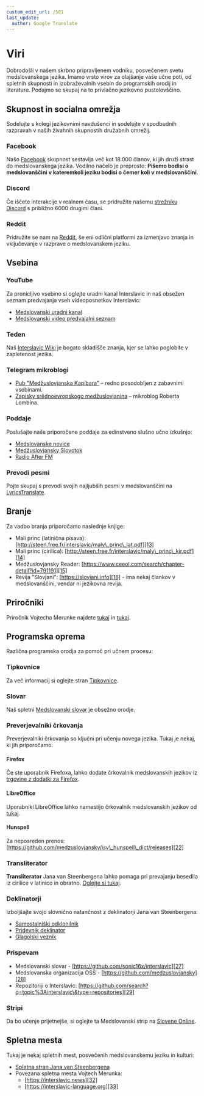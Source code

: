 ```yaml
---
custom_edit_url: /501
last_update:
  author: Google Translate
---
```


# Viri

Dobrodošli v našem skrbno pripravljenem vodniku, posvečenem svetu medslovanskega jezika. Imamo vrsto virov za olajšanje vaše učne poti, od spletnih skupnosti in izobraževalnih vsebin do programskih orodij in literature. Podajmo se skupaj na to privlačno jezikovno pustolovščino.

## Skupnost in socialna omrežja

Sodelujte s kolegi jezikovnimi navdušenci in sodelujte v spodbudnih razpravah v naših živahnih skupnostih družabnih omrežij.

### Facebook

Našo [Facebook][1] skupnost sestavlja več kot 18.000 članov, ki jih druži strast do medslovanskega jezika. Vodilno načelo je preprosto: **Pišemo bodisi o medslovanščini v kateremkoli jeziku bodisi o čemer koli v medslovanščini**.

### Discord

Če iščete interakcije v realnem času, se pridružite našemu [strežniku Discord][2] s približno 6000 drugimi člani.

### Reddit

Pridružite se nam na [Reddit][3], še eni odlični platformi za izmenjavo znanja in vključevanje v razprave o medslovanskem jeziku.

## Vsebina

### YouTube

Za pronicljivo vsebino si oglejte uradni kanal Interslavic in naš obsežen seznam predvajanja vseh videoposnetkov Interslavic:

- [Medslovanski uradni kanal][4]
- [Medslovanski video predvajalni seznam][5]

### Teden

Naš [Interslavic Wiki][6] je bogato skladišče znanja, kjer se lahko poglobite v zapletenost jezika.

### Telegram mikroblogi

- [Pub "Medžuslovjanska Kapibara"][7] – redno posodobljen z zabavnimi vsebinami.
- [Zapisky srědnoevropskogo medžuslovjanina][8] – mikroblog Roberta Lombina.

### Poddaje

Poslušajte naše priporočene poddaje za edinstveno slušno učno izkušnjo:

- [Medslovanske novice][9]
- [Medžuslovjansky Slovotok][10]
- [Radio After FM][11]

### Prevodi pesmi

Pojte skupaj s prevodi svojih najljubših pesmi v medslovanščini na [LyricsTranslate][12].

## Branje

Za vadbo branja priporočamo naslednje knjige:

- Mali princ (latinična pisava): [http://steen.free.fr/interslavic/maly\_princ\_lat.pdf][13]
- Mali princ (cirilica): [http://steen.free.fr/interslavic/maly\_princ\_kir.pdf][14]
- Medžuslovjansky Reader: [https://www.ceeol.com/search/chapter-detail?id=791191][15]
- Revija "Slovjani": [https://slovjani.info][16] - ima nekaj člankov v medslovanščini, vendar ni jezikovna revija.

## Priročniki

Priročnik Vojtecha Merunke najdete [tukaj][17] in [tukaj][15].

## Programska oprema

Različna programska orodja za pomoč pri učnem procesu:

### Tipkovnice

Za več informacij si oglejte stran [Tipkovnice][18].

### Slovar

Naš spletni [Medslovanski slovar][19] je obsežno orodje.

### Preverjevalniki črkovanja

Preverjevalniki črkovanja so ključni pri učenju novega jezika. Tukaj je nekaj, ki jih priporočamo.

#### Firefox

Če ste uporabnik Firefoxa, lahko dodate črkovalnik medslovanskih jezikov iz [trgovine z dodatki za Firefox][20].

#### LibreOffice

Uporabniki LibreOffice lahko namestijo črkovalnik medslovanskih jezikov od [tukaj][21].

#### Hunspell

Za neposreden prenos: [https://github.com/medzuslovjansky/isv\_hunspell\_dict/releases][22]

### Transliterator

**Transliterator** Jana van Steenbergena lahko pomaga pri prevajanju besedila iz cirilice v latinico in obratno. [Oglejte si tukaj][23].

### Deklinatorji

Izboljšajte svojo slovnično natančnost z deklinatorji Jana van Steenbergena:

- [Samostalniški odklonilnik][24]
- [Pridevnik deklinator][25]
- [Glagolski veznik][26]

### Prispevam

- Medslovanski slovar - [https://github.com/sonic16x/interslavic][27]
- Medslovanska organizacija OSS - [https://github.com/medzuslovjansky][28]
- Repozitoriji o Interslavic: [https://github.com/search?q=topic%3Ainterslavic\&type=repositories][29]

### Stripi

Da bo učenje prijetnejše, si oglejte ta Medslovanski strip na [Slovene Online][30].

## Spletna mesta

Tukaj je nekaj spletnih mest, posvečenih medslovanskemu jeziku in kulturi:

- [Spletna stran Jana van Steenbergena][31]
- Povezana spletna mesta Vojtech Merunka:
  - [https://interslavic.news][32]
  - [https://interslavic-language.org][33]

[1]: https://www.facebook.com/groups/interslavic

[2]: https://discord.com/invite/n3saqm27QW

[3]: https://www.reddit.com/r/interslavic/

[4]: https://www.youtube.com/channel/UCShYXuD2TyJlYd9UWUUiYiA

[5]: https://www.youtube.com/playlist?list=PLT_X5HnKrXoiL3a5oK9Tv977JI8ijvFNM

[6]: https://isv.miraheze.org/

[7]: https://t.me/interslavicthings

[8]: https://t.me/zapiskysm

[9]: https://interslavic.news/podkast

[10]: https://linktr.ee/medzuslovjansky.slovotok

[11]: https://tyflonet.com/siciliano/arhiv/

[12]: https://lyricstranslate.com/language/interslavic

[13]: http://steen.free.fr/interslavic/maly_princ_lat.pdf

[14]: http://steen.free.fr/interslavic/maly_princ_kir.pdf

[15]: https://www.ceeol.com/search/chapter-detail?id=791191

[16]: https://slovjani.info

[17]: https://www.patro.cz/interslavic-zonal-constructed-language/

[18]: ./keyboards.md

[19]: https://interslavic-dictionary.com/

[20]: https://addons.mozilla.org/en-US/firefox/addon/interslavic-spellcheck/

[21]: https://extensions.libreoffice.org/en/extensions/show/15995

[22]: https://github.com/medzuslovjansky/isv_hunspell_dict/releases

[23]: http://steen.free.fr/interslavic/transliterator.html

[24]: http://steen.free.fr/interslavic/declinator.html

[25]: http://steen.free.fr/interslavic/adjectivator.html

[26]: http://steen.free.fr/interslavic/conjugator.html

[27]: https://github.com/sonic16x/interslavic

[28]: https://github.com/medzuslovjansky

[29]: https://github.com/search?q=topic%3Ainterslavic&type=repositories

[30]: https://slovene.online/animation/1.0/msl/index.html

[31]: http://steen.free.fr/interslavic

[32]: https://interslavic.news

[33]: https://interslavic-language.org

